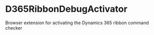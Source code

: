 # D365RibbonDebugActivator
Browser extension for activating the Dynamics 365 ribbon command checker
